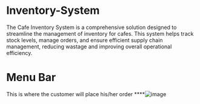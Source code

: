 # Inventory-System
The Cafe Inventory System is a comprehensive solution designed to streamline the management of inventory for cafes. This system helps track stock levels, manage orders, and ensure efficient supply chain management, reducing wastage and improving overall operational efficiency.

# Menu Bar
This is where the customer will place his/her order
****![image](https://github.com/user-attachments/assets/eaeca257-4a7e-45a5-b4d3-122345fd41ec)


